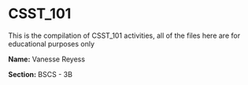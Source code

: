 # CSST_101
This is the compilation of CSST_101 activities, all of the files here are for educational purposes only


**Name:** Vanesse Reyess

**Section:** BSCS - 3B
